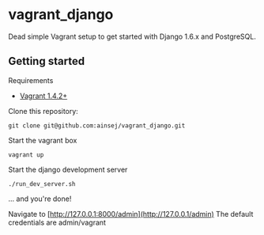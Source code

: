 vagrant_django
==============

Dead simple Vagrant setup to get started with Django 1.6.x and PostgreSQL.

Getting started
----
Requirements
- [Vagrant 1.4.2+](http://www.vagrantup.com/downloads.html)

Clone this repository:
```
git clone git@github.com:ainsej/vagrant_django.git
```

Start the vagrant box
```
vagrant up
```

Start the django development server
```
./run_dev_server.sh
```

... and you're done!

Navigate to [http://127.0.0.1:8000/admin](http://127.0.0.1/admin)
The default credentials are admin/vagrant

